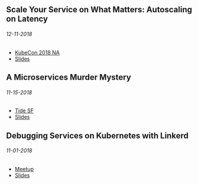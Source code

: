 Scale Your Service on What Matters: Autoscaling on Latency
----------------------------------------------------------

###### 12-11-2018

- [KubeCon 2018 NA](https://events.linuxfoundation.org/events/kubecon-cloudnativecon-north-america-2018/)
- [Slides](kubecon-12-2018/slides.pdf)

A Microservices Murder Mystery
------------------------------

###### 11-15-2018

- [Tide SF](https://tidesf.splashthat.com/)
- [Slides](tidesf-11-2018/slides.pdf)

Debugging Services on Kubernetes with Linkerd
---------------------------------------------

###### 11-01-2018

- [Meetup](https://www.meetup.com/en-AU/sfnode/events/mxstsmyxpbcb/)
- [Slides](sfnode-11-2018/slides.pdf)
